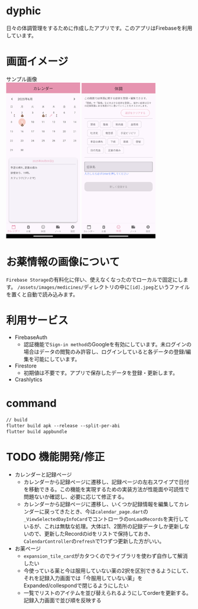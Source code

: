 # dyphic
日々の体調管理をするために作成したアプリです。このアプリはFirebaseを利用しています。  

# 画面イメージ
サンプル画像  
<img src="images/01_calendar.png" width="200" />
<img src="images/02_condition.png" width="200" />

# お薬情報の画像について
`Firebase Storage`の有料化に伴い、使えなくなったのでローカルで固定にします。
`/assets/images/medicines/`ディレクトリの中に`[id].jpeg`というファイルを置くと自動で読み込みます。

# 利用サービス
- FirebaseAuth
  - 認証機能で`Sign-in method`のGoogleを有効にしています。未ログインの場合はデータの閲覧のみ許容し、ログインしていると各データの登録/編集を可能にしています。
- Firestore
  - 初期値は不要です。アプリで保存したデータを登録・更新します。
- Crashlytics

# command
```
// build
flutter build apk --release --split-per-abi
flutter build appbundle
```

# TODO 機能開発/修正
- カレンダーと記録ページ
  - カレンダーから記録ページに遷移し、記録ページの左右スワイプで日付を移動できる。この機能を実現するための実装方法が性能面や可読性で問題ないか確認し、必要に応じて修正する。
  - カレンダーから記録ページに遷移し、いくつか記録情報を編集してカレンダーに戻ってきたとき、今は`calendar_page.dart`の`_ViewSelectedDayInfoCard`でコントローラの`onLoadRecords`を実行しているが、これは無駄な処理。大体は1、2箇所の記録データしか更新しないので、更新したRecordのidをリストで保持しておき、`CalendarController`の`refresh`で1つずつ更新した方がいい。
- お薬ページ
  - `expansion_tile_card`がカタつくのでライブラリを使わず自作して解消したい
  - 今使っている薬と今は服用していない薬の2択を区別できるようにして、それを記録入力画面では「今服用していない薬」をExpanded/collespondで閉じるようにしたい
  - 一覧でリストのアイテムを並び替えられるようにしてorderを更新する。記録入力画面で並び順を反映する
